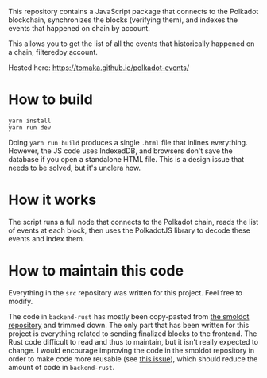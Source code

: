 This repository contains a JavaScript package that connects to the Polkadot blockchain, synchronizes the blocks (verifying them), and indexes the events that happened on chain by account.

This allows you to get the list of all the events that historically happened on a chain, filteredby account.

Hosted here: https://tomaka.github.io/polkadot-events/

# How to build

```
yarn install
yarn run dev
```

Doing `yarn run build` produces a single `.html` file that inlines everything. However, the JS code uses IndexedDB, and browsers don't save the database if you open a standalone HTML file. This is a design issue that needs to be solved, but it's unclera how.

# How it works

The script runs a full node that connects to the Polkadot chain, reads the list of events at each block, then uses the PolkadotJS library to decode these events and index them.

# How to maintain this code

Everything in the `src` repository was written for this project. Feel free to modify.

The code in `backend-rust` has mostly been copy-pasted from [the smoldot repository](https://github.com/paritytech/smoldot) and trimmed down. The only part that has been written for this project is everything related to sending finalized blocks to the frontend. The Rust code difficult to read and thus to maintain, but it isn't really expected to change. I would encourage improving the code in the smoldot repository in order to make code more reusable (see [this issue](https://github.com/paritytech/smoldot/issues/595)), which should reduce the amount of code in `backend-rust`.
